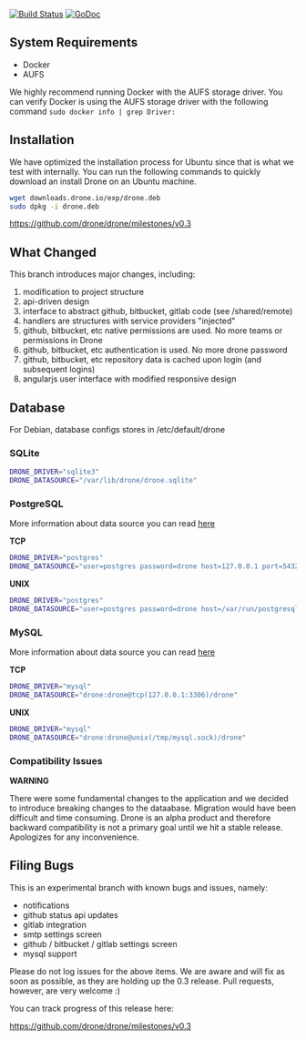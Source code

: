 [![Build Status](http://beta.drone.io/github.com/drone/drone/status.svg?branch=exp)](http://beta.drone.io/github.com/drone/drone?branch=exp)
[![GoDoc](https://godoc.org/github.com/drone/drone?status.png)](https://godoc.org/github.com/drone/drone)


## System Requirements

* Docker
* AUFS

We highly recommend running Docker with the AUFS storage driver. You can verify Docker is using
the AUFS storage driver with the following command `sudo docker info | grep Driver:`

## Installation

We have optimized the installation process for Ubuntu since that is what we test with internally. You can run the following commands to quickly download an install Drone on an Ubuntu machine.

```sh
wget downloads.drone.io/exp/drone.deb
sudo dpkg -i drone.deb
```
https://github.com/drone/drone/milestones/v0.3

## What Changed

This branch introduces major changes, including:

1. modification to project structure
2. api-driven design
3. interface to abstract github, bitbucket, gitlab code (see /shared/remote)
4. handlers are structures with service providers "injected"
5. github, bitbucket, etc native permissions are used. No more teams or permissions in Drone
6. github, bitbucket, etc authentication is used. No more drone password
7. github, bitbucket, etc repository data is cached upon login (and subsequent logins)
8. angularjs user interface with modified responsive design

## Database 

For Debian, database configs stores in /etc/default/drone

### SQLite

```sh
DRONE_DRIVER="sqlite3"
DRONE_DATASOURCE="/var/lib/drone/drone.sqlite"
```

### PostgreSQL
More information about data source you can read [here](http://godoc.org/github.com/lib/pq#hdr-Connection_String_Parameters)

**TCP**

```sh
DRONE_DRIVER="postgres"
DRONE_DATASOURCE="user=postgres password=drone host=127.0.0.1 port=5432 dbname=drone sslmode=disable"
```

**UNIX**

```sh
DRONE_DRIVER="postgres"
DRONE_DATASOURCE="user=postgres password=drone host=/var/run/postgresql/.s.PGSQL.5432 dbname=drone sslmode=disable"
```

### MySQL
More information about data source you can read [here](https://github.com/go-sql-driver/mysql#dsn-data-source-name)

**TCP**

```sh
DRONE_DRIVER="mysql"
DRONE_DATASOURCE="drone:drone@tcp(127.0.0.1:3306)/drone"
```

**UNIX**

```sh
DRONE_DRIVER="mysql"
DRONE_DATASOURCE="drone:drone@unix(/tmp/mysql.sock)/drone"
```

### Compatibility Issues

**WARNING**

There were some fundamental changes to the application and we decided to introduce breaking changes to the dataabase. Migration would have been difficult and time consuming. Drone is an alpha product and therefore backward compatibility is not a primary goal until we hit a stable release. Apologizes for any inconvenience.

## Filing Bugs

This is an experimental branch with known bugs and issues, namely:

* notifications
* github status api updates
* gitlab integration
* smtp settings screen
* github / bitbucket / gitlab settings screen
* mysql support

Please do not log issues for the above items. We are aware and will fix as soon as possible, as they are holding up the 0.3 release. Pull requests, however, are very welcome :)

You can track progress of this release here:

https://github.com/drone/drone/milestones/v0.3
